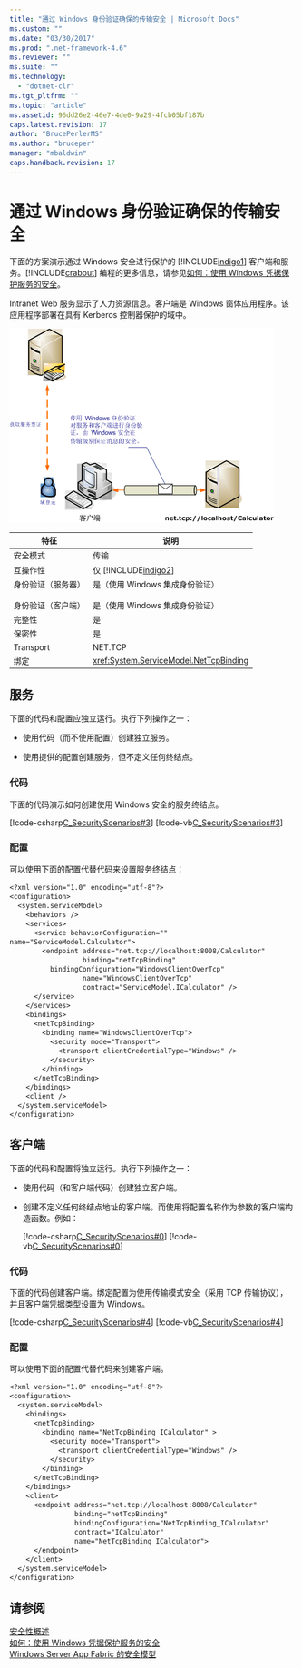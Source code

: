 ```yaml
---
title: "通过 Windows 身份验证确保的传输安全 | Microsoft Docs"
ms.custom: ""
ms.date: "03/30/2017"
ms.prod: ".net-framework-4.6"
ms.reviewer: ""
ms.suite: ""
ms.technology: 
  - "dotnet-clr"
ms.tgt_pltfrm: ""
ms.topic: "article"
ms.assetid: 96dd26e2-46e7-4de0-9a29-4fcb05bf187b
caps.latest.revision: 17
author: "BrucePerlerMS"
ms.author: "bruceper"
manager: "mbaldwin"
caps.handback.revision: 17
---
```

# 通过 Windows 身份验证确保的传输安全
下面的方案演示通过 Windows 安全进行保护的 [!INCLUDE[indigo1](../../../../includes/indigo1-md.md)] 客户端和服务。[!INCLUDE[crabout](../../../../includes/crabout-md.md)] 编程的更多信息，请参见[如何：使用 Windows 凭据保护服务的安全](../../../../docs/framework/wcf/how-to-secure-a-service-with-windows-credentials.md)。  
  
 Intranet Web 服务显示了人力资源信息。客户端是 Windows 窗体应用程序。该应用程序部署在具有 Kerberos 控制器保护的域中。  
  
 ![使用 Windows 身份验证的传输安全性](../../../../docs/framework/wcf/feature-details/media/securedbywindows.gif "SecuredByWindows")  
  
|特征|说明|  
|--------|--------|  
|安全模式|传输|  
|互操作性|仅 [!INCLUDE[indigo2](../../../../includes/indigo2-md.md)]|  
|身份验证（服务器）<br /><br /> 身份验证（客户端）|是（使用 Windows 集成身份验证）<br /><br /> 是（使用 Windows 集成身份验证）|  
|完整性|是|  
|保密性|是|  
|Transport|NET.TCP|  
|绑定|<xref:System.ServiceModel.NetTcpBinding>|  
  
## 服务  
 下面的代码和配置应独立运行。执行下列操作之一：  
  
-   使用代码（而不使用配置）创建独立服务。  
  
-   使用提供的配置创建服务，但不定义任何终结点。  
  
### 代码  
 下面的代码演示如何创建使用 Windows 安全的服务终结点。  
  
 [!code-csharp[C_SecurityScenarios#3](../../../../samples/snippets/csharp/VS_Snippets_CFX/c_securityscenarios/cs/source.cs#3)]
 [!code-vb[C_SecurityScenarios#3](../../../../samples/snippets/visualbasic/VS_Snippets_CFX/c_securityscenarios/vb/source.vb#3)]  
  
### 配置  
 可以使用下面的配置代替代码来设置服务终结点：  
  
```  
<?xml version="1.0" encoding="utf-8"?>  
<configuration>  
  <system.serviceModel>  
    <behaviors />  
    <services>  
      <service behaviorConfiguration="" name="ServiceModel.Calculator">  
        <endpoint address="net.tcp://localhost:8008/Calculator"   
                  binding="netTcpBinding"  
          bindingConfiguration="WindowsClientOverTcp"   
                  name="WindowsClientOverTcp"  
                  contract="ServiceModel.ICalculator" />  
      </service>  
    </services>  
    <bindings>  
      <netTcpBinding>  
        <binding name="WindowsClientOverTcp">  
          <security mode="Transport">  
            <transport clientCredentialType="Windows" />  
          </security>  
        </binding>  
      </netTcpBinding>  
    </bindings>  
    <client />  
  </system.serviceModel>  
</configuration>  
```  
  
## 客户端  
 下面的代码和配置将独立运行。执行下列操作之一：  
  
-   使用代码（和客户端代码）创建独立客户端。  
  
-   创建不定义任何终结点地址的客户端。而使用将配置名称作为参数的客户端构造函数。例如：  
  
     [!code-csharp[C_SecurityScenarios#0](../../../../samples/snippets/csharp/VS_Snippets_CFX/c_securityscenarios/cs/source.cs#0)]
     [!code-vb[C_SecurityScenarios#0](../../../../samples/snippets/visualbasic/VS_Snippets_CFX/c_securityscenarios/vb/source.vb#0)]  
  
### 代码  
 下面的代码创建客户端。绑定配置为使用传输模式安全（采用 TCP 传输协议），并且客户端凭据类型设置为 Windows。  
  
 [!code-csharp[C_SecurityScenarios#4](../../../../samples/snippets/csharp/VS_Snippets_CFX/c_securityscenarios/cs/source.cs#4)]
 [!code-vb[C_SecurityScenarios#4](../../../../samples/snippets/visualbasic/VS_Snippets_CFX/c_securityscenarios/vb/source.vb#4)]  
  
### 配置  
 可以使用下面的配置代替代码来创建客户端。  
  
```  
<?xml version="1.0" encoding="utf-8"?>  
<configuration>  
  <system.serviceModel>  
    <bindings>  
      <netTcpBinding>  
        <binding name="NetTcpBinding_ICalculator" >  
          <security mode="Transport">  
            <transport clientCredentialType="Windows" />  
          </security>  
        </binding>  
      </netTcpBinding>  
    </bindings>  
    <client>  
      <endpoint address="net.tcp://localhost:8008/Calculator"   
                binding="netTcpBinding"            
                bindingConfiguration="NetTcpBinding_ICalculator"   
                contract="ICalculator"  
                name="NetTcpBinding_ICalculator">  
      </endpoint>  
    </client>  
  </system.serviceModel>  
</configuration>  
```  
  
## 请参阅  
 [安全性概述](../../../../docs/framework/wcf/feature-details/security-overview.md)   
 [如何：使用 Windows 凭据保护服务的安全](../../../../docs/framework/wcf/how-to-secure-a-service-with-windows-credentials.md)   
 [Windows Server App Fabric 的安全模型](http://go.microsoft.com/fwlink/?LinkID=201279&clcid=0x804)
